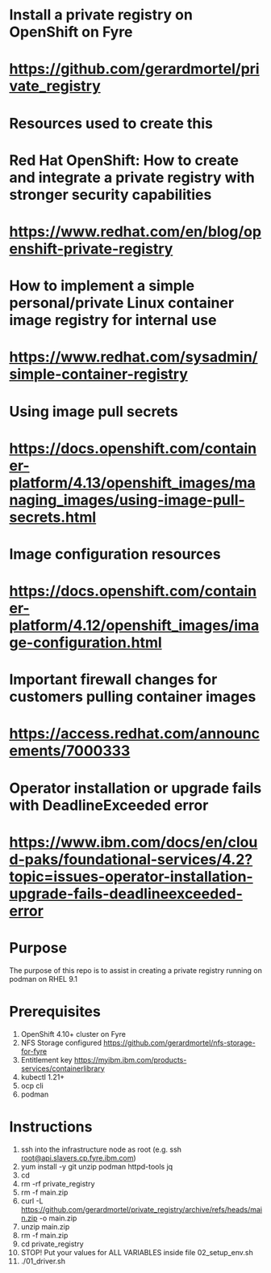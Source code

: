 # Install a private registry on OpenShift on Fyre
# https://github.com/gerardmortel/private_registry

# Resources used to create this
# Red Hat OpenShift: How to create and integrate a private registry with stronger security capabilities
# https://www.redhat.com/en/blog/openshift-private-registry

# How to implement a simple personal/private Linux container image registry for internal use
# https://www.redhat.com/sysadmin/simple-container-registry

# Using image pull secrets
# https://docs.openshift.com/container-platform/4.13/openshift_images/managing_images/using-image-pull-secrets.html

# Image configuration resources
# https://docs.openshift.com/container-platform/4.12/openshift_images/image-configuration.html

# Important firewall changes for customers pulling container images
# https://access.redhat.com/announcements/7000333

# Operator installation or upgrade fails with DeadlineExceeded error
# https://www.ibm.com/docs/en/cloud-paks/foundational-services/4.2?topic=issues-operator-installation-upgrade-fails-deadlineexceeded-error

# Purpose
The purpose of this repo is to assist in creating a private registry running on podman on RHEL 9.1

# Prerequisites
1. OpenShift 4.10+ cluster on Fyre
2. NFS Storage configured https://github.com/gerardmortel/nfs-storage-for-fyre
3. Entitlement key https://myibm.ibm.com/products-services/containerlibrary
4. kubectl 1.21+
5. ocp cli
6. podman

# Instructions
1. ssh into the infrastructure node as root (e.g. ssh root@api.slavers.cp.fyre.ibm.com)
2. yum install -y git unzip podman httpd-tools jq
3. cd
4. rm -rf private_registry
5. rm -f main.zip
6. curl -L https://github.com/gerardmortel/private_registry/archive/refs/heads/main.zip -o main.zip
7. unzip main.zip
8. rm -f main.zip
9. cd private_registry
10. STOP! Put your values for ALL VARIABLES inside file 02_setup_env.sh
11. ./01_driver.sh
